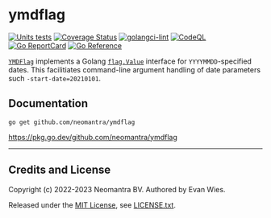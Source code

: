 # ymdflag #

[![Units tests](https://github.com/neomantra/ymdflag/actions/workflows/unit_tests.yaml/badge.svg)](https://github.com/neomantra/ymdflag/actions/workflows/unit_tests.yaml)
[![Coverage Status](https://coveralls.io/repos/neomantra/ymdflag/badge.svg?branch=master&service=github)](https://coveralls.io/github/neomantra/ymdflag?branch=master)
[![golangci-lint](https://github.com/neomantra/ymdflag/actions/workflows/golangci-lint.yaml/badge.svg)](https://github.com/neomantra/ymdflag/actions/workflows/golangci-lint.yaml)
[![CodeQL](https://github.com/neomantra/ymdflag/actions/workflows/codeql-analysis.yml/badge.svg)](https://github.com/neomantra/ymdflag/actions/workflows/codeql-analysis.yml)
[![Go ReportCard](https://goreportcard.com/badge/neomantra/ymdflag)](http://goreportcard.com/report/neomantra/ymdflag)
[![Go Reference](https://pkg.go.dev/badge/github.com/neomantra/ymdflag.svg)](https://pkg.go.dev/github.com/neomantra/ymdflag)

[`YMDFlag`](https://github.com/neomantra/ymdflag) implements a Golang [`flag.Value`](https://pkg.go.dev/flag#Value) interface for `YYYYMMDD`-specified dates.   This facilitiates command-line argument handling of date parameters such  `-start-date=20210101`.

## Documentation ##

```
go get github.com/neomantra/ymdflag
```

https://pkg.go.dev/github.com/neomantra/ymdflag

----

## Credits and License

Copyright (c) 2022-2023 Neomantra BV.  Authored by Evan Wies.

Released under the [MIT License](https://en.wikipedia.org/wiki/MIT_License), see [LICENSE.txt](./LICENSE.txt).
